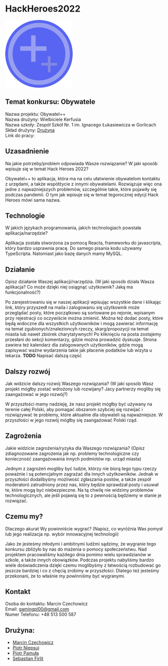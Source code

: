 # HackHeroes2022

<img style="width:215px" src="./logo.svg">

## Temat konkursu: Obywatele

Nazwa projektu: Obywatel++\
Nazwa drużyny: Wielbiciele Kerfusia\
Nazwa szkoły: Zespół Szkół Nr. 1 im. Ignacego Łukasiewicza w Gorlicach\
Skład drużyny: [Drużyna](##Drużyna)\
Link do pracy:

## Uzasadnienie

Na jakie potrzeby/problem odpowiada Wasze rozwiązanie? W jaki sposób wpisuje się w temat Hack Heroes 2022?

Obywatel++ to aplikacja, która ma na celu ułatwienie obywatelom kontaktu z urzędami, a także współżycie z innymi obywatelami. Rozwiązuje więc ona jedne z najważniejszych problemów, szczególnie takie, które pojawiły się podczas pandemii. O tym jak wpisuje się w temat tegorocznej edycji Hack Heroes mówi sama nazwa.

## Technologie

W jakich językach programowania, jakich technologiach powstała aplikacja/narzędzie?

Aplikacja została stworzona za pomocą Reacta, frameworku do javascripta, który bardzo usprawnia pracę. Do samego pisania kodu używamy TypeScripta. Natomiast jako bazę danych mamy MySQL.

## Działanie

Opisz działanie Waszej aplikacji/narzędzia. (W jaki sposób działa Wasza aplikacja? Co może dzięki niej osiągnąć użytkownik? Jaką ma funkcjonalność?)

Po zarejestrowaniu się w naszej aplikacji wpisując wszystkie dane i klikając link, który przyszedł na maila i zalogowaniu się użytkownik może przeglądać posty, które początkowo są sortowane po rejonie, wpisanym przy rejestracji co oczywiście można zmienić. Można też dodać posty, które będą widoczne dla wszystkich użytkowników i mogą zawierać informację na temat zgubionych/znalezioncyh rzeczy, skarg/propozycji na temat miasta lub nawet zbiórek charytatywnych! Po kliknięciu na posta zostajemy przesłani do sekcji komentarzy, gdzie można prowadzić dyskusje. Strona zawiera też kalendarz dla zalogowanych użytkoników, gdzie mogą zapisywać ważne wydarzenia takie jak płacenie podatków lub wizyta u lekarza. **TODO**
Napisać dalszą część

## Dalszy rozwój

Jak widzicie dalszy rozwój Waszego rozwiązania? (W jaki sposób Wasz projekt mógłby zostać wdrożony lub rozwijany? Jacy partnerzy mogliby się zaangażować w jego rozwój?)

W przyszłości mamy nadzieję, że nasz projekt mógłby być używany na terenie całej Polski, aby pomagać obszarom szybciej się rozwijać i rozwiązywać te problemy, które aktualnie dla obywateli są najważniejsze. W przyszłości w jego rozwój mógłby się zaangażować Polski rząd.

## Zagrożenia

Jakie widzicie zagrożenia/ryzyka dla Waszego rozwiązania? (Opisz zdiagnozowane zagrożenia jak np. problemy technologiczne czy konieczność zaangażowania innych podmiotów np. urząd miasta)

Jednym z zagrożeń mogliby być ludzie, którzy nie biorą tego typu rzeczy poważnie i są potencjalnym zagrażać dla innych użytkowników. Jednak w przyszłości dodalibyśmy możliwość zgłaszania postów, a także zespół moderatoró zatrudniony przez nas, który będzie sprawdzał posty i usuwał te, które mogą być niebezpieczne. Na tą chwilę nie widzimy problemów technologicznych, ale jeśli pojawią się to z pewnością będziemy w stanie je rozwiązać.

## Czemu my?

Dlaczego akurat Wy powinniście wygrać? (Napisz, co wyróżnia Was pomysł lub jego realizacja np. wybór innowacyjnej technologii)

Jako że jesteśmy młodymi i ambitnymi ludźmi sądzimy, że wygranie tego konkursu zbliżyło by nas do mażenia o pomocy społeczeństwu. Nad projektem pracowaliśmy każdego dnia pomimo wielu sprawdzianów w szkole, a także innych obowiązków. Podczas projektu nabyliśmy bardzo wiele doświadczenia dzięki czemu moglibyśmy z łatwością rozbudować go jeszcze bardziej i co z chęcią zrobimy w przyszłości. Dlatego też jesteśmy przekonani, że to właśnie my powinniśmy być wygranymi.

## Kontakt

Osoba do kontaktu: Marcin Czechowicz\
Email: gamingpl00@gmail.com\
Numer Telefonu: +48 513 500 587

## Drużyna:

- [Marcin Czechowicz](https://github.com/Gami13/)
- [Piotr Niepsuj](https://github.com/Frytak/)
- [Piotr Pamuła](https://github.com/pietruszka123/)
- [Sebastian Firlit](https://github.com/SeKaFi69/)
